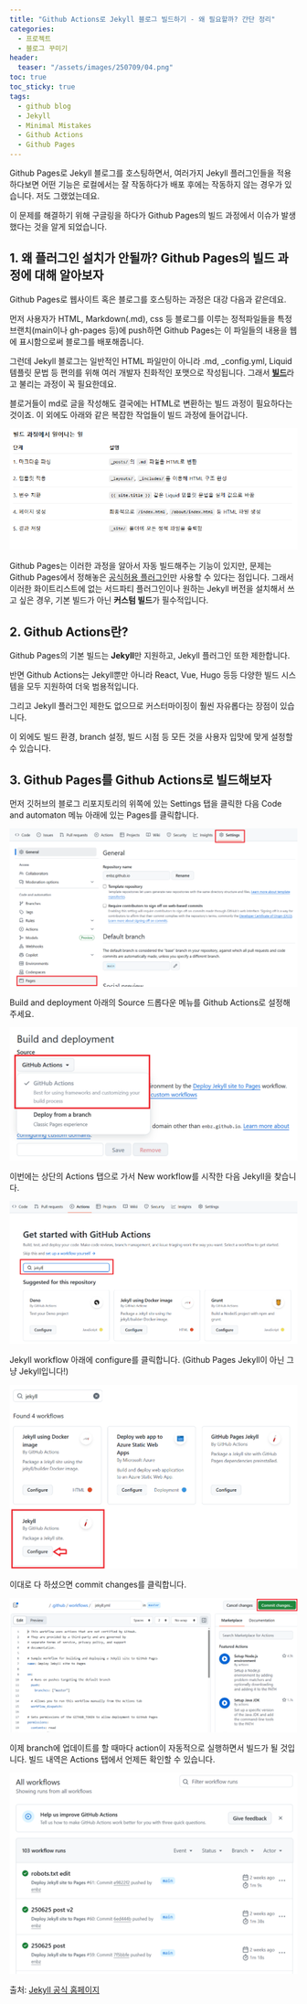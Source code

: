 ```yaml
---
title: "Github Actions로 Jekyll 블로그 빌드하기 - 왜 필요할까? 간단 정리"
categories:
  - 프로젝트
  - 블로그 꾸미기
header:
  teaser: "/assets/images/250709/04.png"
toc: true
toc_sticky: true
tags:
  - github blog
  - Jekyll
  - Minimal Mistakes
  - Github Actions
  - Github Pages
---
```


Github Pages로 Jekyll 블로그를 호스팅하면서, 여러가지 Jekyll 플러그인들을 적용하다보면 어떤 기능은 로컬에서는 잘 작동하다가 배포 후에는 작동하지 않는 경우가 있습니다. 저도 그랬었는데요.

이 문제를 해결하기 위해 구글링을 하다가 Github Pages의 빌드 과정에서 이슈가 발생했다는 것을 알게 되었습니다. 

## 1. 왜 플러그인 설치가 안될까? Github Pages의 빌드 과정에 대해 알아보자

Github Pages로 웹사이트 혹은 블로그를 호스팅하는 과정은 대강 다음과 같은데요.

먼저 사용자가 HTML, Markdown(.md), css 등 블로그를 이루는 정적파일들을 특정 브랜치(main이나 gh-pages 등)에 push하면 Github Pages는 이 파일들의 내용을 웹에 표시함으로써 블로그를 배포해줍니다. 

그런데 Jekyll 블로그는 일반적인 HTML 파일만이 아니라 .md, _config.yml, Liquid 템플릿 문법 등 편의를 위해 여러 개발자 친화적인 포맷으로 작성됩니다. 그래서 <ins>**빌드**</ins>라고 불리는 과정이 꼭 필요한데요.

블로거들이 md로 글을 작성해도 결국에는 HTML로 변환하는 빌드 과정이 필요하다는 것이죠. 이 외에도 아래와 같은 복잡한 작업들이 빌드 과정에 들어갑니다.

<img src="/assets/images/250709/01.png" alt="빌드 과정에서 일어나는 일" />

Github Pages는 이러한 과정을 알아서 자동 빌드해주는 기능이 있지만, 문제는 Github Pages에서 정해놓은 <ins>공식허용 플러그인</ins>만 사용할 수 있다는 점입니다. 그래서 이러한 화이트리스트에 없는 서드파티 플러그인이나 원하는 Jekyll 버전을 설치해서 쓰고 싶은 경우, 기본 빌드가 아닌 **커스텀 빌드**가 필수적입니다.

## 2. Github Actions란?

Github Pages의 기본 빌드는 **Jekyll**만 지원하고, Jekyll 플러그인 또한 제한합니다.

반면 Github Actions는 Jekyll뿐만 아니라 React, Vue, Hugo 등등 다양한 빌드 시스템을 모두 지원하여 더욱 범용적입니다.

그리고 Jekyll 플러그인 제한도 없으므로 커스터마이징이 훨씬 자유롭다는 장점이 있습니다.

이 외에도 빌드 환경, branch 설정, 빌드 시점 등 모든 것을 사용자 입맛에 맞게 설정할 수 있습니다.

## 3. Github Pages를 Github Actions로 빌드해보자

먼저 깃허브의 블로그 리포지토리의 위쪽에 있는 Settings 탭을 클릭한 다음 Code and automaton 메뉴 아래에 있는 Pages를 클릭합니다.

<img src="/assets/images/250709/02_.png" />

Build and deployment 아래의 Source 드롭다운 메뉴를 Github Actions로 설정해주세요.

<img src="/assets/images/250709/03_.png" />

이번에는 상단의 Actions 탭으로 가서 New workflow를 시작한 다음 Jekyll을 찾습니다.

<img src="/assets/images/250709/08.png" />

Jekyll workflow 아래에 configure를 클릭합니다. (Github Pages Jekyll이 아닌 그냥 Jekyll입니다!)

<img src="/assets/images/250709/06__.png" />

이대로 다 하셨으면 commit changes를 클릭합니다.

<img src="/assets/images/250709/07.png" />

이제 branch에 업데이트를 할 때마다 action이 자동적으로 실행하면서 빌드가 될 것입니다.
빌드 내역은 Actions 탭에서 언제든 확인할 수 있습니다.

<img src="/assets/images/250709/04.png" />

출처: [Jekyll 공식 홈페이지][jekyll_github_actions]

[jekyll_github_actions]: https://jekyllrb.com/docs/continuous-integration/github-actions/